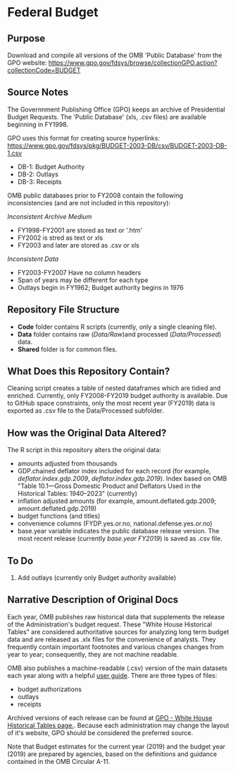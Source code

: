 # Federal Budget

## Purpose
Download and compile all versions of the OMB 'Public Database' from the GPO website:
https://www.gpo.gov/fdsys/browse/collectionGPO.action?collectionCode=BUDGET
 
## Source Notes 
The Governnment Publishing Office (GPO) keeps an archive of Presidential Budget Requests. The 'Public Database' (xls, .csv files) are available beginning in FY1998.

GPO uses this format for creating source hyperlinks:
 https://www.gpo.gov/fdsys/pkg/BUDGET-2003-DB/csv/BUDGET-2003-DB-1.csv
 
* DB-1: Budget Authority
* DB-2: Outlays
* DB-3: Receipts

OMB public databases prior to FY2008 contain the following inconsistencies (and are not included in this repository):

*Inconsistent Archive Medium*
* FY1998-FY2001 are stored as text or '.htm'
* FY2002 is stred as text or xls
* FY2003 and later are stored as .csv or xls
 
*Inconsistent Data*
* FY2003-FY2007 Have no column headers
* Span of years may be different for each type
* Outlays begin in FY1962; Budget authority begins in 1976

## Repository File Structure 
* **Code** folder contains R scripts (currently, only a single cleaning file). 
* **Data** folder contains raw (*Data/Raw*)and processed (*Data/Processed*) data. 
* **Shared** folder is for common files.

## What Does this Repository Contain?
Cleaning script creates a table of nested dataframes which are tidied and enriched. Currently, only FY2008-FY2019 budget authority is available. Due to GitHub space constraints, only the most recent year (FY2019) data is exported as .csv file to the Data/Processed subfolder. 

## How was the Original Data Altered?
The R script in this repository alters the original data:
* amounts adjusted from thousands
* GDP.chained deflator index included for each record (for example, *deflator.index.gdp.2009*, *deflator.index.gdp.2019*). Index based on OMB "Table 10.1—Gross Domestic Product and Deflators Used in the Historical Tables: 1940–2023" (currently)
* inflation adjusted amounts (for example, amount.deflated.gdp.2009; amount.deflated.gdp.2019)
* budget functions (and titles)
* convenience columns (FYDP.yes.or.no, national.defense.yes.or.no)
* base.year variable indicates the public database release version. The most recent release (currently *base.year FY2019*) is saved as .csv file. 

## To Do
1. Add outlays (currently only Budget authority available) 
 
## Narrative Description of Original Docs
Each year, OMB publishes raw historical data that supplements the release of the Administration's budget request. These "White House Historical Tables" are considered authoritative sources for analyzing long term budget data and are released as .xlx files for the convenience of analysts. They frequently contain important footnotes and various changes changes from year to year; consequently, they are not machine readable.

OMB also publishes a machine-readable (.csv) version of the main datasets each year along with a helpful [user guide](https://www.whitehouse.gov/wp-content/uploads/2018/02/db_guide-fy2019.pdf). There are three types of files:

* budget authorizations 
* outlays
* receipts

Archived versions of each release can be found at [GPO - White House Historical Tables page.](https://www.gpo.gov/fdsys/browse/collection.action?collectionCode=BUDGET&browsePath=Fiscal+Year+2019&isCollapsed=true&leafLevelBrowse=false&isDocumentResults=true&ycord=86). Because each administration may change the layout of it's website, GPO should be considered the preferred source.

Note that Budget estimates for the current year (2019) and the budget year (2019) are prepared by agencies, based on the definitions and guidance contained in the OMB Circular A-11.



